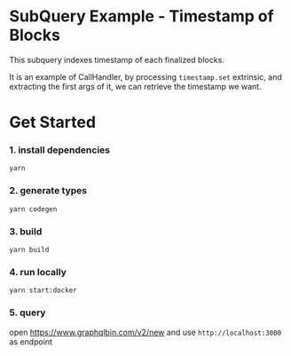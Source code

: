# SubQuery Example - Timestamp of Blocks

This subquery indexes timestamp of each finalized blocks.

It is an example of CallHandler, by processing `timestamp.set` extrinsic, and extracting the first args of it, we can retrieve the timestamp we want. 

# Get Started
### 1. install dependencies
```shell
yarn
```

### 2. generate types
```shell
yarn codegen
```

### 3. build
```shell
yarn build
```

### 4. run locally
```shell
yarn start:docker
```

### 5. query
open https://www.graphqlbin.com/v2/new
and use `http://localhost:3000` as endpoint